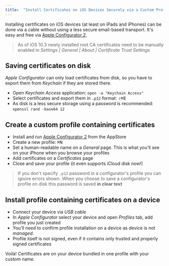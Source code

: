 ```yaml
---
title:  "Install Certificates on iOS Devices Securely via a Custom Profile"
---
```


Installing certificates on iOS devices (at least on iPads and iPhones) can be done via a cable without using a less secure email-based transport. It's easy and free via [Apple Configurator 2](https://itunes.apple.com/us/app/apple-configurator-2/id1037126344).

<!--more-->

> As of iOS 10.3 newly installed root CA certificates need to be manually enabled in
_Settings | General | About | Certificate Trust Settings_

## Saving certificates on disk

*Apple Configurator* can only load certificates from disk, so you have to export them from *Keychain* if they are stored there.

  - Open *Keychain Access* application: `open -a "Keychain Access"`
  - Select certificates and export them in `.p12` format: <kbd>⇧⌘E</kbd>
  - As disk is a less secure storage using a password is recommended: `openssl rand -base64 12`

## Create a custom profile containing certificates

  - Install and run [Apple Configurator 2](https://itunes.apple.com/us/app/apple-configurator-2/id1037126344) from the AppStore
  - Create a new profile: <kbd>⌘N</kbd>
  - Set a human-readable name on a *General* page. This is what you'll see on your iPhone when you browse your profiles
  - Add certificates on a *Certificates* page
  - Close and save your profile (it even supports iCloud disk now!)

> If you don't specify `.p12` password in a configurator's profile you can ignore errors shown. When you choose to save a configurator's profile on disk this password is saved **in clear text**

## Install profile containing certificates on a device

  - Connect your device via *USB cable*
  - In *Apple Configurator* select your device and open *Profiles* tab, add profile you just created
  - You'll need to confirm profile installation on a device as device is not *managed*.
  - Profile itself is not signed, even if it contains only trusted and properly signed certificates

Voilà! Certificates are on your device bundled in one profile with your custom name.
